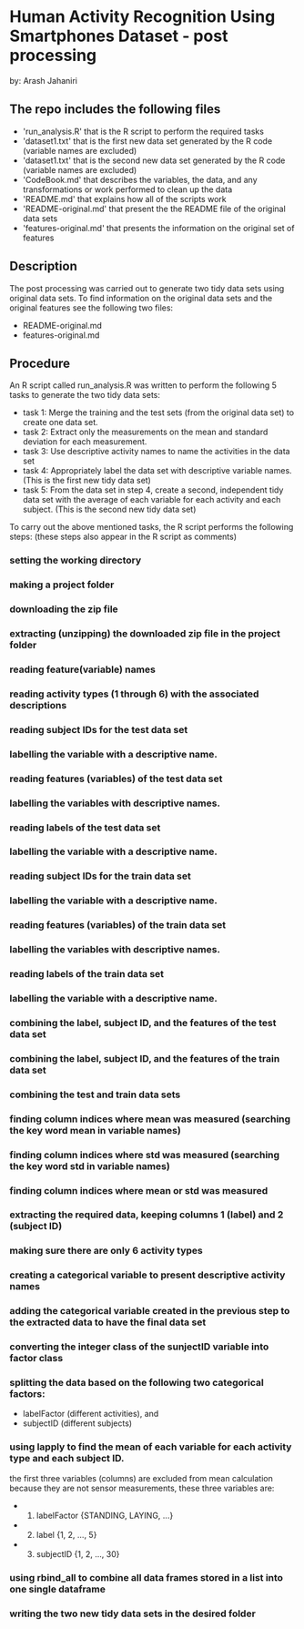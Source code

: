 # Human Activity Recognition Using Smartphones Dataset - post processing
by: Arash Jahaniri

## The repo includes the following files
* 'run_analysis.R' that is the R script to perform the required tasks
* 'dataset1.txt' that is the first new data set generated by the R code (variable names are excluded)
* 'dataset1.txt' that is the second new data set generated by the R code (variable names are excluded)
* 'CodeBook.md' that describes the variables, the data, and any transformations or work performed to clean up the data 
* 'README.md' that explains how all of the scripts work
* 'README-original.md' that present the the README file of the original data sets
* 'features-original.md' that presents the information on the original set of features

## Description
The post processing was carried out to generate two tidy data sets using original data sets. To find information on the original data sets and the original features see the following two files:
* README-original.md
* features-original.md

## Procedure
An R script called run_analysis.R was written to perform the following 5 tasks to generate the two tidy data sets:
* task 1: Merge the training and the test sets (from the original data set) to create one data set.
* task 2: Extract only the measurements on the mean and standard deviation for each measurement.
* task 3: Use descriptive activity names to name the activities in the data set
* task 4: Appropriately label the data set with descriptive variable names. (This is the first new tidy data set)
* task 5: From the data set in step 4, create a second, independent tidy data set with the average of each variable for each activity and each subject. (This is the second new tidy data set)

To carry out the above mentioned tasks, the R script performs the following steps:
(these steps also appear in the R script as comments)
### setting the working directory
### making a project folder
### downloading the zip file
### extracting (unzipping) the downloaded zip file in the project folder
### reading feature(variable) names
### reading activity types (1 through 6) with the associated descriptions
### reading subject IDs for the test data set
### labelling the variable with a descriptive name.
### reading features (variables) of the test data set
### labelling the variables with descriptive names.
### reading labels of the test data set
### labelling the variable with a descriptive name.
### reading subject IDs for the train data set
### labelling the variable with a descriptive name.
### reading features (variables) of the train data set
### labelling the variables with descriptive names.
### reading labels of the train data set
### labelling the variable with a descriptive name.
### combining the label, subject ID, and the features of the test data set
### combining the label, subject ID, and the features of the train data set
### combining the test and train data sets
### finding column indices where mean was measured (searching the key word mean in variable names)
### finding column indices where std was measured (searching the key word std in variable names)
### finding column indices where mean or std was measured
### extracting the required data, keeping columns 1 (label) and 2 (subject ID)
### making sure there are only 6 activity types
### creating a categorical variable to present descriptive activity names
### adding the categorical variable created in the previous step to the extracted data to have the final data set
### converting the integer class of the sunjectID variable into factor class
### splitting the data based on the following two categorical factors: 
* labelFactor (different activities), and 
* subjectID (different subjects)
### using lapply to find the mean of each variable for each activity type and each subject ID. 
the first three variables (columns) are excluded from mean calculation because they are not sensor measurements, these three variables are:
* 1) labelFactor {STANDING, LAYING, ...}
* 2) label {1, 2, ..., 5}
* 3) subjectID {1, 2, ..., 30}
### using rbind_all to combine all data frames stored in a list into one single dataframe
### writing the two new tidy data sets in the desired folder 




